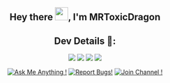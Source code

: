 <div align="center">
<h2>Hey there <img src="https://github.com/svr666/svr666/blob/master/gifs/Hi.gif" width="30px">, I'm MRToxicDragon</h2>
  
  ## Dev Details 👤:

<p align="middle">
<img src="https://badgen.net/badge/Nᴀᴍᴇ/MRToxicDragon/FF33FF?icon=awesome&labelColor=0080FF"></a>
<img src="https://badgen.net/badge/Sᴋɪʟʟs/I Don't Really have any Skils /purple?icon=terminal&labelColor=red"></a>
<a href="https://telegram.dog/TMC_BOTX"><img src="https://img.shields.io/badge/Tᴇʟᴇɢʀᴀᴍ-Lɪɴᴋ-blue.svg?logo=telegram"></a>
<a href="https://github.com/MRToxicDragon"><img src="https://badgen.net/badge/Fᴏʟʟᴏᴡ%20Oɴ%20/Gɪᴛʜᴜʙ/80FF00?icon=github&labelColor=black"></a>
<p align="left">
</p>                                                           
                                                    
[![Ask Me Anything !](https://img.shields.io/badge/🤔%20Asᴋ%20Mᴇ-Aɴʏᴛʜɪɴɢ-1abc9c.svg)](https://telegram.dog/MRToxicDragondev)
[![Report Bugs!](https://badgen.net/badge/🐞%20Rᴇᴘᴏʀᴛ%20/Bᴜɢs/red)](https://telegram.dog/TMC_BOTX_Group)
[![Join Channel !](https://badgen.net/badge/🔊%20Jᴏɪɴ%20/Cʜᴀɴɴᴇʟ/Black)](https://telegram.dog/TMC_BOTX)


